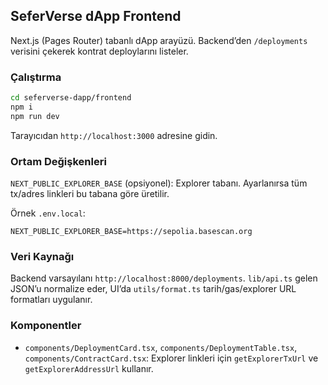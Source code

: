 ## SeferVerse dApp Frontend

Next.js (Pages Router) tabanlı dApp arayüzü. Backend’den `/deployments` verisini çekerek kontrat deploylarını listeler.

### Çalıştırma

```bash
cd seferverse-dapp/frontend
npm i
npm run dev
```

Tarayıcıdan `http://localhost:3000` adresine gidin.

### Ortam Değişkenleri

`NEXT_PUBLIC_EXPLORER_BASE` (opsiyonel): Explorer tabanı. Ayarlanırsa tüm tx/adres linkleri bu tabana göre üretilir.

Örnek `.env.local`:

```env
NEXT_PUBLIC_EXPLORER_BASE=https://sepolia.basescan.org
```

### Veri Kaynağı

Backend varsayılanı `http://localhost:8000/deployments`. `lib/api.ts` gelen JSON’u normalize eder, UI’da `utils/format.ts` tarih/gas/explorer URL formatları uygulanır.

### Komponentler

- `components/DeploymentCard.tsx`, `components/DeploymentTable.tsx`, `components/ContractCard.tsx`: Explorer linkleri için `getExplorerTxUrl` ve `getExplorerAddressUrl` kullanır.

